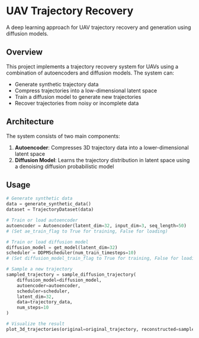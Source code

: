 # UAV Trajectory Recovery

A deep learning approach for UAV trajectory recovery and generation using diffusion models.

## Overview

This project implements a trajectory recovery system for UAVs using a combination of autoencoders and diffusion models. The system can:

- Generate synthetic trajectory data
- Compress trajectories into a low-dimensional latent space
- Train a diffusion model to generate new trajectories
- Recover trajectories from noisy or incomplete data

## Architecture

The system consists of two main components:

1. **Autoencoder**: Compresses 3D trajectory data into a lower-dimensional latent space
2. **Diffusion Model**: Learns the trajectory distribution in latent space using a denoising diffusion probabilistic model

## Usage

```python
# Generate synthetic data
data = generate_synthetic_data()
dataset = TrajectoryDataset(data)

# Train or load autoencoder
autoencoder = Autoencoder(latent_dim=32, input_dim=3, seq_length=50)
# (Set ae_train_flag to True for training, False for loading)

# Train or load diffusion model
diffusion_model = get_model(latent_dim=32)
scheduler = DDPMScheduler(num_train_timesteps=10)
# (Set diffusion_model_train_flag to True for training, False for loading)

# Sample a new trajectory
sampled_trajectory = sample_diffusion_trajectory(
    diffusion_model=diffusion_model,
    autoencoder=autoencoder,
    scheduler=scheduler,
    latent_dim=32,
    data=trajectory_data,
    num_steps=10
)

# Visualize the result
plot_3d_trajectories(original=original_trajectory, reconstructed=sampled_trajectory)